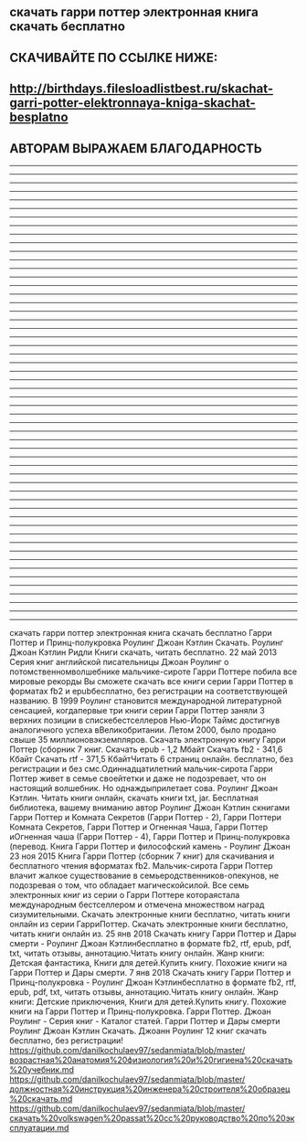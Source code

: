 скачать гарри поттер электронная книга скачать бесплатно
--------------------------------------------------
СКАЧИВАЙТЕ ПО ССЫЛКЕ НИЖЕ:
--------------------------------------------------
http://birthdays.filesloadlistbest.ru/skachat-garri-potter-elektronnaya-kniga-skachat-besplatno
--------------------------------------------------
АВТОРАМ ВЫРАЖАЕМ БЛАГОДАРНОСТЬ
--------------------------------------------------
--------------------------------------------------
--------------------------------------------------
--------------------------------------------------
--------------------------------------------------
--------------------------------------------------
--------------------------------------------------
--------------------------------------------------
--------------------------------------------------
--------------------------------------------------
--------------------------------------------------
--------------------------------------------------
--------------------------------------------------
--------------------------------------------------
--------------------------------------------------
--------------------------------------------------
--------------------------------------------------
--------------------------------------------------
--------------------------------------------------
--------------------------------------------------
--------------------------------------------------
--------------------------------------------------
--------------------------------------------------
--------------------------------------------------
--------------------------------------------------
--------------------------------------------------
--------------------------------------------------
--------------------------------------------------
--------------------------------------------------
--------------------------------------------------
--------------------------------------------------
--------------------------------------------------
--------------------------------------------------
--------------------------------------------------
--------------------------------------------------
--------------------------------------------------
--------------------------------------------------
--------------------------------------------------
--------------------------------------------------
--------------------------------------------------
--------------------------------------------------
--------------------------------------------------
--------------------------------------------------
--------------------------------------------------
--------------------------------------------------
--------------------------------------------------
--------------------------------------------------
--------------------------------------------------
--------------------------------------------------
--------------------------------------------------
--------------------------------------------------
--------------------------------------------------
--------------------------------------------------
--------------------------------------------------
--------------------------------------------------
скачать гарри поттер электронная книга скачать бесплатно Гарри Поттер и Принц-полукровка Роулинг Джоан Кэтлин Скачать. Роулинг Джоан Кэтлин  Ридли  Книги скачать, читать бесплатно. 22 май 2013  Серия книг английской писательницы Джоан Роулинг о потомственномволшебнике мальчике-сироте Гарри Поттере побила все мировые рекорды Вы сможете скачать все книги серии Гарри Поттер в форматах fb2 и epubбесплатно, без регистрации на соответствующей названию. В 1999 Роулинг становится международной литературной сенсацией, когдапервые три книги серии Гарри Поттер заняли 3 верхних позиции в спискебестселлеров Нью-Йорк Таймс  достигнув аналогичного успеха вВеликобритании. Летом 2000, было продано свыше 35 миллионовэкземпляров. Скачать электронную книгу Гарри Поттер (сборник 7 книг. Cкачать epub - 1,2 Мбайт Cкачать fb2 - 341,6 Кбайт Cкачать rtf - 371,5 КбайтЧитать 6 страниц онлайн. бесплатно, без регистрации и без смс.Одиннадцатилетний мальчик-сирота Гарри Поттер живет в семье своейтетки и даже не подозревает, что он  настоящий волшебник. Но однаждыприлетает сова. Роулинг Джоан Кэтлин. Читать книги онлайн, скачать книги txt, jar. Бесплатная библиотека, вашему вниманию автор Роулинг Джоан Кэтлин скнигами Гарри Поттер и Комната Секретов (Гарри Поттер - 2), Гарри Поттери Комната Секретов, Гарри Поттер и Огненная Чаша, Гарри Поттер иОгненная чаша (Гарри Поттер - 4), Гарри Поттер и Принц-полукровка (перевод. Книга Гарри Поттер и философский камень - Роулинг Джоан
23 ноя 2015  Книга Гарри Поттер (сборник 7 книг) для скачивания и бесплатного чтения вформатах fb2. Мальчик-сирота Гарри Поттер влачит жалкое существование в семьеродственников-опекунов, не подозревая о том, что обладает магическойсилой.  Все семь электронных книг из серии о Гарри Поттере  котораястала международным бестселлером и отмечена множеством наград  сизумительными. Скачать электронные книги бесплатно, читать книги онлайн из серии ГарриПоттер. Скачать электронные книги бесплатно, читать книги онлайн из. 25 янв 2018  Скачать книгу Гарри Поттер и Дары смерти - Роулинг Джоан Кэтлинбесплатно в формате fb2, rtf, epub, pdf, txt, читать отзывы, аннотацию.Читать книгу онлайн. Жанр книги: Детская фантастика, Книги для детей.Купить книгу. Похожие книги на Гарри Поттер и Дары смерти. 7 янв 2018  Скачать книгу Гарри Поттер и Принц-полукровка - Роулинг Джоан Кэтлинбесплатно в формате fb2, rtf, epub, pdf, txt, читать отзывы, аннотацию.Читать книгу онлайн. Жанр книги: Детские приключения, Книги для детей.Купить книгу. Похожие книги на Гарри Поттер и Принц-полукровка. Гарри Поттер. Джоан Роулинг - Серия книг - Каталог статей. Гарри Поттер и Дары смерти Роулинг Джоан Кэтлин Скачать. Джоанн Роулинг  12 книг скачать бесплатно, без регистрации!
https://github.com/danilkochulaev97/sedanmiata/blob/master/возрастная%20анатомия%20физиология%20и%20гигиена%20скачать%20учебник.md
https://github.com/danilkochulaev97/sedanmiata/blob/master/должностная%20инструкция%20инженера%20строителя%20образец%20скачать.md
https://github.com/danilkochulaev97/sedanmiata/blob/master/скачать%20volkswagen%20passat%20cc%20руководство%20по%20эксплуатации.md